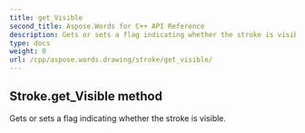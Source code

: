 ```yaml
---
title: get_Visible
second_title: Aspose.Words for C++ API Reference
description: Gets or sets a flag indicating whether the stroke is visible. 
type: docs
weight: 0
url: /cpp/aspose.words.drawing/stroke/get_visible/
---
```

## Stroke.get_Visible method


Gets or sets a flag indicating whether the stroke is visible. 


